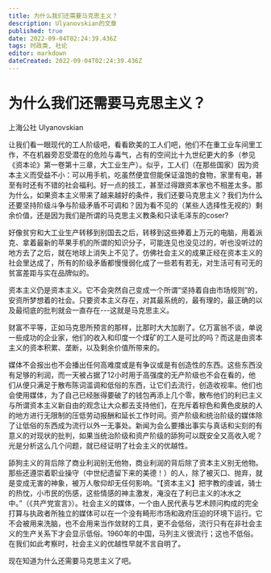 ```yaml
---
title: 为什么我们还需要马克思主义？
description: Ulyanovskian的文章
published: true
date: 2022-09-04T02:24:39.436Z
tags: 时政类, 社论
editor: markdown
dateCreated: 2022-09-04T02:24:39.436Z
---
```


# 为什么我们还需要马克思主义？
上海公社 Ulyanovskian

让我们看一眼现代的工人阶级吧，看看欧美的工人们吧，他们不在重工业车间里工作，不在机器旁忍受潜在的危险与毒气，占有的空间比十九世纪更大的多（参见《资本论》第一卷第十三章，大工业生产）。似乎，工人们（在那些国家）因为资本主义而受益不小：可以用手机，吃虽然便宜但能保证温饱的食物，家里有电，甚至有时还有不错的社会福利。好一点的技工，甚至过得跟资本家也不相差太多。那为什么，如果资本主义带来了越来越好的条件，我们还要马克思主义？我们为什么还要坚持阶级斗争与阶级矛盾不可调和？因为看不见的（某些人选择性无视的）剩余价值，还是因为我们是所谓的马克思主义教条和只读毛泽东的coser?

好像贫穷和大工业生产转移到别国去之后，转移到这些捧着上万元的电脑，用着派克、拿着最新的苹果手机的所谓的知识分子，可能连见也没见过的，听也没听过的地方去了之后，就在地球上消失上不见了。仿佛社会主义的成果正经在资本主义的社会里达成了，所有的阶级矛盾都慢慢弱化成了一些若有若无，对生活可有可无的贫富差距与实在品牌似的。

资本主义仍是资本主义。它不会突然自己变成一个所谓“坚持着自由市场规则”的，安资所梦想着的社会。只要资本主义存在，对其最系统的，最有理的，最正确的以及最彻底的批判就会一直存在---这就是马克思主义。

财富不平等，正如马克思所预言的那样，比那时大大加剧了。亿万富翁不谈，单说一些成功的企业家，他们的收入和印度一个煤矿的工人是可比的吗？而这是由资本主义的资本积累、垄断，以及剩余价值所带来的。

媒体不会报出也不会播出任何高难度或是有争议或是有创造性的东西。这些东西没有足够的利润，而一天被占据了12小时用于高强度的无产阶级也不会在看的，他们从便只满足于散布陈词滥调和低俗的东西，让它们去流行，创造收视率。他们也会使用媒体，为了自己已经胀得要破了的钱包再添上几个零，散布他们的利已主义与所谓资本主义新自由的观念让大众都去支持他们，在充斥着棕色和黄色皮肤的人的地方进行无限制的压低劳动报酬和延长工作时间。资产阶级和统治阶级的媒体除了让低俗的东西成为流行以外一无事处。新闻为会么要播出事实与真话和尖刻的有意义的对现状的批判，如果当统治阶级和资产阶级的舔狗可以既安全又高收入呢？光是分析这么几个问题，就已经证明了社会主义的优越性。

舔狗主义的背后除了商业利润别无他物，商业利润的背后除了资本主义别无他物。那些还遵崇着职业操守（中世纪遗留下来的美德！）的人，除了被灭口、抛弃，就是变成无害的神象，被万人敬仰却无任何影响。“【资本主义】把字教的虔诚，骑士的热忱，小市民的伤感，这些情感的神主激发，淹没在了利已主义的冰水之中。”（《共产党宣言》）。社会主义的媒体，一个由人民代表与艺术顾问构成的完全打算与执政者所独立的媒体可以在一个没有畸形市场和政府压迫的环境下运行。它不会被用来洗脑，也不会用来当作敛财的工具，更不会低俗，流行只有在非社会主义的生产关系下才会显示低俗。1960年的中国，马列主义很流行；这也不低俗。在我们如此考察时，社会主义的优越性早就不言自明了。

现在知道为什么还需要马克思主义了吧。
